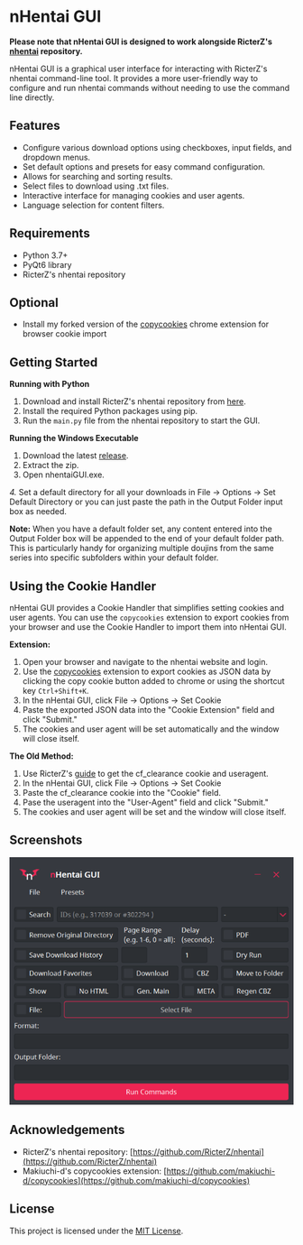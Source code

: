 # nHentai GUI

**Please note that nHentai GUI is designed to work alongside RicterZ's [nhentai](https://github.com/RicterZ/nhentai) repository.**

nHentai GUI is a graphical user interface for interacting with RicterZ's nhentai command-line tool. It provides a more user-friendly way to configure and run nhentai commands without needing to use the command line directly.

## Features

- Configure various download options using checkboxes, input fields, and dropdown menus.
- Set default options and presets for easy command configuration.
- Allows for searching and sorting results.
- Select files to download using .txt files.
- Interactive interface for managing cookies and user agents.
- Language selection for content filters.

## Requirements

- Python 3.7+
- PyQt6 library
- RicterZ's nhentai repository
## Optional
- Install my forked version of the [copycookies](https://github.com/edgar1016/copycookies) chrome extension for browser cookie import

## Getting Started

**Running with Python**
1. Download and install RicterZ's nhentai repository from [here](https://github.com/RicterZ/nhentai).
2. Install the required Python packages using pip.
3. Run the `main.py` file from the nhentai repository to start the GUI.

**Running the Windows Executable**
1. Download the latest [release](https://github.com/edgar1016/nhentai-GUI/releases/latest).
2. Extract the zip.
3. Open nhentaiGUI.exe.


_4._ Set a default directory for all your downloads in File -> Options -> Set Default Directory 
or you can just paste the path in the Output Folder input box as needed.


**Note:** When you have a default folder set, any content entered into the Output Folder box will be appended to the end of your default folder path. This is particularly handy for organizing multiple doujins from the same series into specific subfolders within your default folder.

## Using the Cookie Handler

nHentai GUI provides a Cookie Handler that simplifies setting cookies and user agents. You can use the `copycookies` extension to export cookies from your browser and use the Cookie Handler to import them into nHentai GUI.

**Extension:**
1. Open your browser and navigate to the nhentai website and login. 
2. Use the [copycookies](https://github.com/edgar1016/copycookies) extension to export cookies as JSON data by clicking the copy cookie button added to chrome or using the shortcut key `Ctrl+Shift+K`. 
3. In the nHentai GUI, click File -> Options -> Set Cookie
4. Paste the exported JSON data into the "Cookie Extension" field and click "Submit."
5. The cookies and user agent will be set automatically and the window will close itself.

**The Old Method:**
1. Use RicterZ's [guide](https://github.com/RicterZ/nhentai#usage) to get the cf_clearance cookie and useragent.
2. In the nHentai GUI, click File -> Options -> Set Cookie
3. Paste the cf_clearance cookie into the "Cookie" field. 
4. Pase the useragent into the "User-Agent" field and click "Submit."
5. The cookies and user agent will be set and the window will close itself.


## Screenshots
![Alt text](images/nhentaiGUI.png)

## Acknowledgements

- RicterZ's nhentai repository: [https://github.com/RicterZ/nhentai](https://github.com/RicterZ/nhentai)
- Makiuchi-d's copycookies extension: [https://github.com/makiuchi-d/copycookies](https://github.com/makiuchi-d/copycookies)

## License

This project is licensed under the [MIT License](LICENSE).
